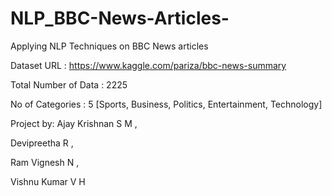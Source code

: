 # NLP_BBC-News-Articles-
Applying NLP Techniques on BBC News articles

Dataset URL : https://www.kaggle.com/pariza/bbc-news-summary​

Total Number of Data : 2225

No of Categories : 5
[Sports, Business, Politics, Entertainment, Technology]



Project by:
Ajay Krishnan S M ,

Devipreetha R ,

Ram Vignesh N ,

Vishnu Kumar V H 

